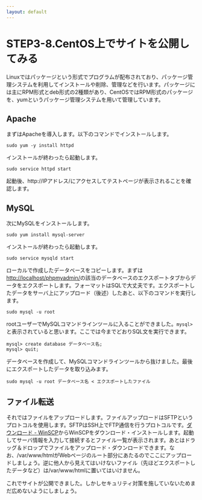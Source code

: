 ```yaml
---
layout: default
---
```

# STEP3-8.CentOS上でサイトを公開してみる

Linuxではパッケージという形式でプログラムが配布されており、パッケージ管理システムを利用してインストールや削除、管理などを行います。パッケージには主にRPM形式とdeb形式の2種類があり、CentOSではRPM形式のパッケージを、yumというパッケージ管理システムを用いて管理しています。

## Apache

まずはApacheを導入します。以下のコマンドでインストールします。

    sudo yum -y install httpd

インストールが終わったら起動します。

    sudo service httpd start

起動後、http://IPアドレス/にアクセスしてテストページが表示されることを確認します。

## MySQL

次にMySQLをインストールします。

    sudo yum install mysql-server

インストールが終わったら起動します。

    sudo service mysqld start

ローカルで作成したデータベースをコピーします。まずは[http://localhost/phpmyadmin/](http://localhost/phpmyadmin/)の該当のデータベースのエクスポートタブからデータをエクスポートします。フォーマットはSQLで大丈夫です。エクスポートしたデータをサーバ上にアップロード（後述）したあと、以下のコマンドを実行します。

    sudo mysql -u root

rootユーザーでMySQLコマンドラインツールに入ることができました。`mysql>`と表示されていると思います。ここでは今までどおりSQL文を実行できます。

    mysql> create database データベース名;
    mysql> quit;

データベースを作成して、MySQLコマンドラインツールから抜けました。最後にエクスポートしたデータを取り込みます。

    sudo mysql -u root データベース名 < エクスポートしたファイル

## ファイル転送

それではファイルをアップロードします。ファイルアップロードはSFTPというプロトコルを使用します。SFTPはSSH上でFTP通信を行うプロトコルです。[ダウンロード - WinSCP](http://sourceforge.jp/projects/winscp/releases/)からWinSCPをダウンロード・インストールします。起動してサーバ情報を入力して接続するとファイル一覧が表示されます。あとはドラッグ＆ドロップでファイルをアップロード・ダウンロードできます。なお、/var/www/htmlがWebページのルート部分にあたるのでここにアップロードしましょう。逆に他人から見えてはいけないファイル（先ほどエクスポートしたデータなど）は/var/www/htmlに置いてはいけません。

これでサイトが公開できました。しかしセキュリティ対策を施していないためまだ広めないようにしましょう。